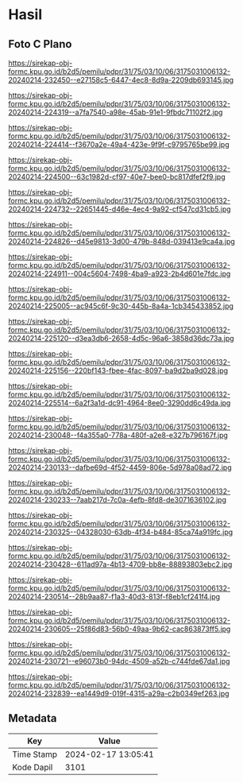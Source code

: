 # Hasil

## Foto C Plano

https://sirekap-obj-formc.kpu.go.id/b2d5/pemilu/pdpr/31/75/03/10/06/3175031006132-20240214-232450--e27158c5-6447-4ec8-8d9a-2209db693145.jpg

https://sirekap-obj-formc.kpu.go.id/b2d5/pemilu/pdpr/31/75/03/10/06/3175031006132-20240214-224319--a7fa7540-a98e-45ab-91e1-9fbdc71102f2.jpg

https://sirekap-obj-formc.kpu.go.id/b2d5/pemilu/pdpr/31/75/03/10/06/3175031006132-20240214-224414--f3670a2e-49a4-423e-9f9f-c9795765be99.jpg

https://sirekap-obj-formc.kpu.go.id/b2d5/pemilu/pdpr/31/75/03/10/06/3175031006132-20240214-224500--63c1982d-cf97-40e7-bee0-bc817dfef2f9.jpg

https://sirekap-obj-formc.kpu.go.id/b2d5/pemilu/pdpr/31/75/03/10/06/3175031006132-20240214-224732--22651445-d46e-4ec4-9a92-cf547cd31cb5.jpg

https://sirekap-obj-formc.kpu.go.id/b2d5/pemilu/pdpr/31/75/03/10/06/3175031006132-20240214-224826--d45e9813-3d00-479b-848d-039413e9ca4a.jpg

https://sirekap-obj-formc.kpu.go.id/b2d5/pemilu/pdpr/31/75/03/10/06/3175031006132-20240214-224911--004c5604-7498-4ba9-a923-2b4d601e7fdc.jpg

https://sirekap-obj-formc.kpu.go.id/b2d5/pemilu/pdpr/31/75/03/10/06/3175031006132-20240214-225005--ac945c6f-9c30-445b-8a4a-1cb345433852.jpg

https://sirekap-obj-formc.kpu.go.id/b2d5/pemilu/pdpr/31/75/03/10/06/3175031006132-20240214-225120--d3ea3db6-2658-4d5c-96a6-3858d36dc73a.jpg

https://sirekap-obj-formc.kpu.go.id/b2d5/pemilu/pdpr/31/75/03/10/06/3175031006132-20240214-225156--220bf143-fbee-4fac-8097-ba9d2ba9d028.jpg

https://sirekap-obj-formc.kpu.go.id/b2d5/pemilu/pdpr/31/75/03/10/06/3175031006132-20240214-225514--6a2f3a1d-dc91-4964-8ee0-3290dd6c49da.jpg

https://sirekap-obj-formc.kpu.go.id/b2d5/pemilu/pdpr/31/75/03/10/06/3175031006132-20240214-230048--f4a355a0-778a-480f-a2e8-e327b796167f.jpg

https://sirekap-obj-formc.kpu.go.id/b2d5/pemilu/pdpr/31/75/03/10/06/3175031006132-20240214-230133--dafbe69d-4f52-4459-806e-5d978a08ad72.jpg

https://sirekap-obj-formc.kpu.go.id/b2d5/pemilu/pdpr/31/75/03/10/06/3175031006132-20240214-230233--7aab217d-7c0a-4efb-8fd8-de3071636102.jpg

https://sirekap-obj-formc.kpu.go.id/b2d5/pemilu/pdpr/31/75/03/10/06/3175031006132-20240214-230325--04328030-63db-4f34-b484-85ca74a919fc.jpg

https://sirekap-obj-formc.kpu.go.id/b2d5/pemilu/pdpr/31/75/03/10/06/3175031006132-20240214-230428--611ad97a-4b13-4709-bb8e-88893803ebc2.jpg

https://sirekap-obj-formc.kpu.go.id/b2d5/pemilu/pdpr/31/75/03/10/06/3175031006132-20240214-230514--28b9aa87-f1a3-40d3-813f-f8eb1cf241f4.jpg

https://sirekap-obj-formc.kpu.go.id/b2d5/pemilu/pdpr/31/75/03/10/06/3175031006132-20240214-230605--25f86d83-56b0-49aa-9b62-cac863873ff5.jpg

https://sirekap-obj-formc.kpu.go.id/b2d5/pemilu/pdpr/31/75/03/10/06/3175031006132-20240214-230721--e96073b0-94dc-4509-a52b-c744fde67da1.jpg

https://sirekap-obj-formc.kpu.go.id/b2d5/pemilu/pdpr/31/75/03/10/06/3175031006132-20240214-232839--ea1449d9-019f-4315-a29a-c2b0349ef263.jpg


## Metadata

| Key        | Value               |
| ---------- | ------------------- |
| Time Stamp | 2024-02-17 13:05:41 |
| Kode Dapil | 3101                |



